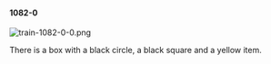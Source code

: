#### 1082-0
![train-1082-0-0.png](https://github.com/lil-lab/nlvr/raw/master/nlvr/train/images/78/train-1082-0-0.png "train-1082-0-0.png")

There is a box with a black circle, a black square and a yellow item.